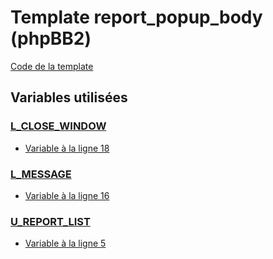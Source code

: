 # Template report_popup_body (phpBB2)

[Code de la template](../../subsilver/report_popup_body.tpl)

## Variables utilisées

### [L_CLOSE_WINDOW](../L_CLOSE_WINDOW.md)
* [Variable à la ligne 18](../../subsilver/report_popup_body.tpl#L18)

### [L_MESSAGE](../L_MESSAGE.md)
* [Variable à la ligne 16](../../subsilver/report_popup_body.tpl#L16)

### [U_REPORT_LIST](../U_REPORT_LIST.md)
* [Variable à la ligne 5](../../subsilver/report_popup_body.tpl#L5)